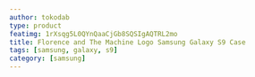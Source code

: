 ```yaml
---
author: tokodab
type: product
featimg: 1rXsqg5L0QYnQaaCjGb8SQSIgAQTRL2mo
title: Florence and The Machine Logo Samsung Galaxy S9 Case
tags: [samsung, galaxy, s9]
category: [samsung]
---
```

